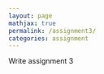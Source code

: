 ```yaml
---
layout: page
mathjax: true
permalink: /assignment3/
categories: assignment
---
```


Write assignment 3
